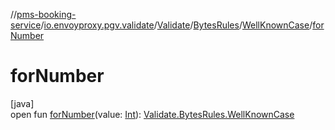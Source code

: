 //[pms-booking-service](../../../../../index.md)/[io.envoyproxy.pgv.validate](../../../index.md)/[Validate](../../index.md)/[BytesRules](../index.md)/[WellKnownCase](index.md)/[forNumber](for-number.md)

# forNumber

[java]\
open fun [forNumber](for-number.md)(value: [Int](https://kotlinlang.org/api/core/kotlin-stdlib/kotlin/-int/index.html)): [Validate.BytesRules.WellKnownCase](index.md)